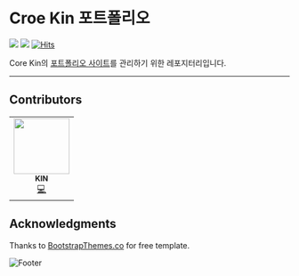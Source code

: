 # Croe Kin 포트폴리오

 <a><img src="https://img.shields.io/badge/HTML5-E34F26?style=flat-square&logo=html5&logoColor=white"/></a>
 <a><img src="https://img.shields.io/badge/CSS3-1572B6?style=flat-square&logo=css3&logoColor=white"/></a>
[![Hits](https://hits.seeyoufarm.com/api/count/incr/badge.svg?url=https%3A%2F%2Fcorekin.github.io%2Fkinpof.github.io%2F&count_bg=%233D91C8&title_bg=%23555555&icon=pocket.svg&icon_color=%23E7E7E7&title=Hits%21&edge_flat=false)](https://hits.seeyoufarm.com)

<!--
[![All Contributors](https://img.shields.io/badge/all_contributors-orange.svg?style=flat-square)](#contributors)
[![GitHub issues](https://img.shields.io/badge/issues-red.svg?style=flat-square)](https://github.com/COREkin/kinpof.github.io/issues)
-->

Core Kin의 [포트폴리오 사이트](https://corekin.github.io/kinpof.github.io/)를 관리하기 위한 레포지터리입니다.

---

## Contributors

<table>
  <tr>
  <td align="center"><a href="https://kin-archive.tistory.com/"><img src="https://avatars.githubusercontent.com/u/51149024?v=4" width="100px;" alt=""/><br /><sub><b>KIN</b></sub></a><br /><a href="https://github.com/COREkin/kinpof.github.io/commits/main?author=COREkin" title="Code">💻</a></td>
  </tr>
</table>

## Acknowledgments

Thanks to [BootstrapThemes.co](http://BootstrapThemes.co) for free template.

![Footer](https://capsule-render.vercel.app/api?type=waving&color=auto&height=200&section=footer)
